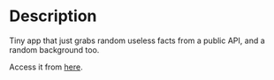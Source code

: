 # Description

Tiny app that just grabs random useless facts from a public API, and a random background too.

Access it from [here](https://mojopy.github.io/random-fact-fetcher/).
